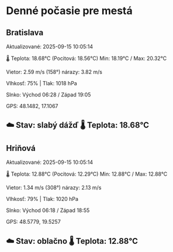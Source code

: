 ﻿# Denné počasie pre mestá

## Bratislava
Aktualizované: 2025-09-15 10:05:14

🌡️ Teplota: 18.68°C 
(Pocitová: 18.56°C)
Min: 18.19°C / Max: 20.32°C

Vietor: 2.59 m/s    (158°) 
nárazy: 3.82 m/s

Vlhkosť: 75% | Tlak: 1018 hPa

Slnko: Východ 06:28 / Západ 19:05

GPS: 48.1482, 17.1067

☁️ Stav: slabý dážď        🌡️ Teplota: 18.68°C
---

## Hriňová
Aktualizované: 2025-09-15 10:05:14

🌡️ Teplota: 12.88°C 
(Pocitová: 12.29°C)
Min: 12.88°C / Max: 12.88°C

Vietor: 1.34 m/s (308°)
nárazy: 2.13 m/s

Vlhkosť: 79% | Tlak: 1020 hPa

Slnko: Východ 06:18 / Západ 18:55

GPS: 48.5779, 19.5257

☁️ Stav: oblačno        🌡️ Teplota: 12.88°C
---
